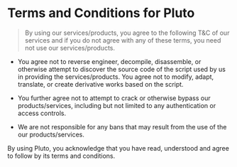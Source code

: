# Terms and Conditions for Pluto

> By using our services/products, you agree to the following T&C of our services and if you do not agree with any of these terms, you need not use our services/products.

- You agree not to reverse engineer, decompile, disassemble, or otherwise attempt to discover the source code of the script used by us in providing the services/products. You agree not to modify, adapt, translate, or create derivative works based on the script.

- You further agree not to attempt to crack or otherwise bypass our products/services, including but not limited to any authentication or access controls.

- We are not responsible for any bans that may result from the use of the our products/services.

By using Pluto, you acknowledge that you have read, understood and agree to follow by its terms and conditions.
